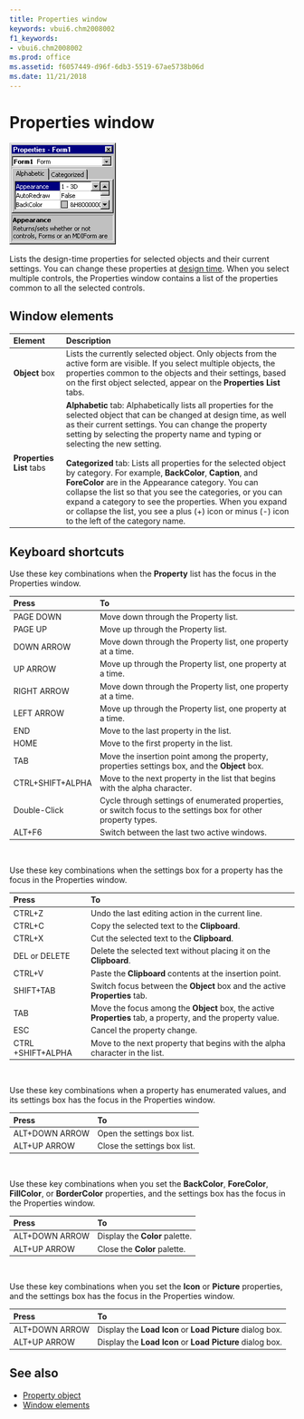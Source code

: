 ```yaml
---
title: Properties window
keywords: vbui6.chm2008002
f1_keywords:
- vbui6.chm2008002
ms.prod: office
ms.assetid: f6057449-d96f-6db3-5519-67ae5738b06d
ms.date: 11/21/2018
---
```


# Properties window

![Properties window](../../../images/prop_ZA01201645.gif)

Lists the design-time properties for selected objects and their current settings. You can change these properties at [design time](../../Glossary/vbe-glossary.md#design-time). When you select multiple controls, the Properties window contains a list of the properties common to all the selected controls.

## Window elements

|Element|Description|
|:------|:----------|
|**Object** box | Lists the currently selected object. Only objects from the active form are visible. If you select multiple objects, the properties common to the objects and their settings, based on the first object selected, appear on the **Properties List** tabs.|
|**Properties List** tabs|**Alphabetic** tab: Alphabetically lists all properties for the selected object that can be changed at design time, as well as their current settings. You can change the property setting by selecting the property name and typing or selecting the new setting.<br/><br/>**Categorized** tab: Lists all properties for the selected object by category. For example, **BackColor**, **Caption**, and **ForeColor** are in the Appearance category. You can collapse the list so that you see the categories, or you can expand a category to see the properties. When you expand or collapse the list, you see a plus (+) icon or minus (-) icon to the left of the category name.|

## Keyboard shortcuts

Use these key combinations when the **Property** list has the focus in the Properties window.

|Press|To|
|:-----|:-----|
|PAGE DOWN|Move down through the Property list.|
|PAGE UP|Move up through the Property list.|
|DOWN ARROW|Move down through the Property list, one property at a time.|
|UP ARROW|Move up through the Property list, one property at a time.|
|RIGHT ARROW|Move down through the Property list, one property at a time.|
|LEFT ARROW|Move up through the Property list, one property at a time.|
|END|Move to the last property in the list.|
|HOME|Move to the first property in the list.|
|TAB|Move the insertion point among the property, properties settings box, and the **Object** box.|
|CTRL+SHIFT+ALPHA|Move to the next property in the list that begins with the alpha character.|
|Double-Click|Cycle through settings of enumerated properties, or switch focus to the settings box for other property types.|
|ALT+F6|Switch between the last two active windows.|

<br/>

Use these key combinations when the settings box for a property has the focus in the Properties window.

|Press|To|
|:-----|:-----|
|CTRL+Z|Undo the last editing action in the current line.|
|CTRL+C|Copy the selected text to the **Clipboard**.|
|CTRL+X|Cut the selected text to the **Clipboard**.|
|DEL or DELETE|Delete the selected text without placing it on the **Clipboard**.|
|CTRL+V|Paste the **Clipboard** contents at the insertion point.|
|SHIFT+TAB|Switch focus between the **Object** box and the active **Properties** tab.|
|TAB|Move the focus among the **Object** box, the active **Properties** tab, a property, and the property value.|
|ESC|Cancel the property change.|
|CTRL +SHIFT+ALPHA|Move to the next property that begins with the alpha character in the list.|

<br/>

Use these key combinations when a property has enumerated values, and its settings box has the focus in the Properties window.

|Press|To|
|:-----|:-----|
|ALT+DOWN ARROW|Open the settings box list.|
|ALT+UP ARROW|Close the settings box list.|

<br/>

Use these key combinations when you set the **BackColor**, **ForeColor**, **FillColor**, or **BorderColor** properties, and the settings box has the focus in the Properties window.

|Press|To|
|:-----|:-----|
|ALT+DOWN ARROW|Display the **Color** palette.|
|ALT+UP ARROW|Close the **Color** palette.|

<br/>

Use these key combinations when you set the **Icon** or **Picture** properties, and the settings box has the focus in the Properties window.

|Press|To|
|:-----|:-----|
|ALT+DOWN ARROW|Display the **Load Icon** or **Load Picture** dialog box.|
|ALT+UP ARROW|Display the **Load Icon** or **Load Picture** dialog box.|


    
## See also

- [Property object](../visual-basic-add-in-model/objects-visual-basic-add-in-model.md#property)
- [Window elements](../window-elements.md)

